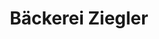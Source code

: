 ---
title: "Bäckerei Ziegler"
url: /muenchen/baeckerei-ziegler-franz-marc-strasse/
shop: Bäckerei
---